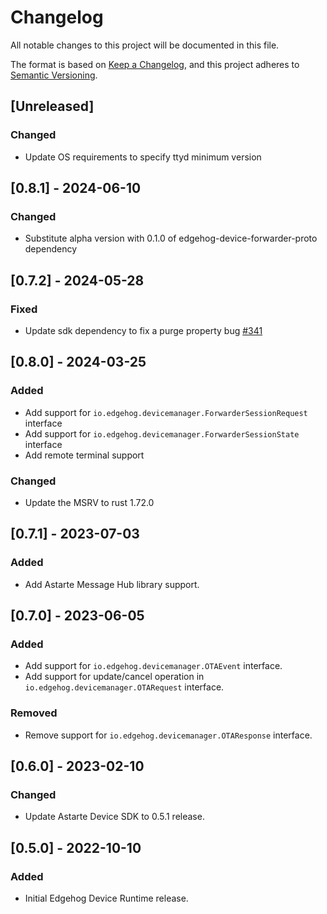 # Changelog

All notable changes to this project will be documented in this file.

The format is based on [Keep a Changelog](https://keepachangelog.com/en/1.0.0/), and this project
adheres to [Semantic Versioning](https://semver.org/spec/v2.0.0.html).

## [Unreleased]

### Changed

- Update OS requirements to specify ttyd minimum version

## [0.8.1] - 2024-06-10

### Changed

- Substitute alpha version with 0.1.0 of edgehog-device-forwarder-proto dependency

## [0.7.2] - 2024-05-28

### Fixed

- Update sdk dependency to fix a purge property bug
  [#341](https://github.com/astarte-platform/astarte-device-sdk-rust/issues/341)

## [0.8.0] - 2024-03-25

### Added

- Add support for `io.edgehog.devicemanager.ForwarderSessionRequest` interface
- Add support for `io.edgehog.devicemanager.ForwarderSessionState` interface
- Add remote terminal support

### Changed

- Update the MSRV to rust 1.72.0

## [0.7.1] - 2023-07-03

### Added

- Add Astarte Message Hub library support.

## [0.7.0] - 2023-06-05

### Added

- Add support for `io.edgehog.devicemanager.OTAEvent` interface.
- Add support for update/cancel operation in `io.edgehog.devicemanager.OTARequest` interface.

### Removed

- Remove support for `io.edgehog.devicemanager.OTAResponse` interface.

## [0.6.0] - 2023-02-10

### Changed

- Update Astarte Device SDK to 0.5.1 release.

## [0.5.0] - 2022-10-10

### Added

- Initial Edgehog Device Runtime release.
